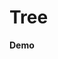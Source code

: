 # Tree

<script setup>
import { ref, shallowRef, triggerRef, watch, watchEffect, reactive, customRef, onMounted, toRef, computed, defineComponent } from 'vue'
import data from './MOCK_DATA.json'
import './styles.css'

import useDragDrop from './src/main'
import addClassesMiddleware  from './src/add-classes'
import indicatorMiddleware  from './src/indicator'
import autoScrollMiddleware  from './src/auto-scroll'
import dragImageMiddleware  from './src/drag-image'
import { moveTreeNodesById }  from './src/utils'
import  Tree  from './src/Tree.vue'

const root = ref({id: "root", children: data})
const container = ref(null)

onMounted(() => {
  useDragDrop(container.value, {
  dropPositionFn: ({ dragElement, dropElement }) => {
      const isDropElementParent =  !!dropElement.parentElement.querySelector('ul li')
      const isOwnChild = dragElement.parentElement.contains(dropElement)
      const isDropElementNested = !!dropElement.getAttribute('data-parent-id')
      return isOwnChild ? 'none' : isDropElementParent ? 'notAfter': 'all'
    },
   }
  )
  .pipe(
    addClassesMiddleware(), 
    indicatorMiddleware({offset: 2}), 
    autoScrollMiddleware(), 
    dragImageMiddleware({minElements: 1})
  ).subscribe(
    ({type, dragElement, dropElement, dragElements, position}) => {
      if (!!dropElement && type === 'DragEnd') {
        const index = parseInt(dropElement.getAttribute('data-index'))
        const dropElementId = dropElement.getAttribute('data-id')
        const toParentId = dropElement.getAttribute('data-parent-id') || 'root'
        const selectedIds = dragElements.map((e) => e.getAttribute('data-id'))
        if(position == 'in') {
          moveTreeNodesById(root.value, dropElementId, selectedIds, 0)
        } else if (position === 'after'){
          moveTreeNodesById(root.value, toParentId, selectedIds, index + 1)
        } else if (position === 'before'){
          moveTreeNodesById(root.value, toParentId, selectedIds, index)
        }
      }
    }
  )
})
</script>


**Demo**

<div ref='container' class='**checkered**'>
<tree :node='root' :level='0' ></tree>
</div>

<style>

</style>


